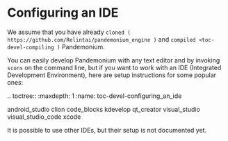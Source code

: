 Configuring an IDE
==================

We assume that you have already `cloned ( https://github.com/Relintai/pandemonium_engine )`
and `compiled <toc-devel-compiling )` Pandemonium.

You can easily develop Pandemonium with any text editor and by invoking `scons`
on the command line, but if you want to work with an IDE (Integrated
Development Environment), here are setup instructions for some popular ones:

.. toctree::
   :maxdepth: 1
   :name: toc-devel-configuring_an_ide

   android_studio
   clion
   code_blocks
   kdevelop
   qt_creator
   visual_studio
   visual_studio_code
   xcode

It is possible to use other IDEs, but their setup is not documented yet.
